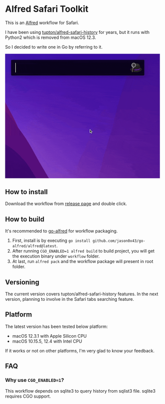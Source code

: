 # Alfred Safari Toolkit

This is an [Alfred](https://www.alfredapp.com) workflow for Safari.

I have been using [tupton/alfred-safari-history](https://github.com/tupton/alfred-safari-history) for years, but it runs with Python2 which is removed from macOS 12.3.

So I decided to write one in Go by referring to it.

![](screenshot1.gif)

## How to install

Download the workflow from [release page](https://github.com/addozhang/alfred-safari-toolkit/releases) and double click.

## How to build

It's recommended to [go-alfred](https://github.com/jason0x43/go-alfred) for workflow packaging.

1. First, install is by executing `go install github.com/jason0x43/go-alfred/alfred@latest`.
2. After running `CGO_ENABLED=1 alfred build` to build project, you will get the execution binary under `workflow` folder. 
3. At last, run `alfred pack` and the workflow package will present in root folder. 

## Versioning

The current version covers tupton/alfred-safari-history features. In the next version, planning to involve in the Safari tabs searching feature.

## Platform

The latest version has been tested below platform:

* macOS 12.3.1 with Apple Silicon CPU
* macOS 10.15.5, 12.4 with Intel CPU

If it works or not on other platforms, I'm very glad to know your feedback.

## FAQ

### Why use `CGO_ENABLED=1`?

This workflow depends on sqlite3 to query history from sqlist3 file. sqlite3 requires CGO support. 
